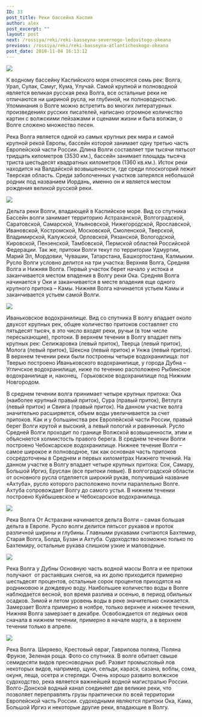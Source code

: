 ```yaml
---
ID: 33
post_title: Реки бассейна Каспия
author: alex
post_excerpt: ""
layout: post
next: /rossiya/reki/reki-basseyna-severnogo-ledovitogo-okeana
previous: /rossiya/reki/reki-basseyna-atlanticheskogo-okeana
post_date: 2010-11-04 16:13:12
---
```


 
![](/img/book/561.jpg)
К водному бассейну Каспийского моря относятся семь рек: Волга, Урал, Сулак, Самуг, Кума, Улучай. Самой крупной и полноводной является великая русская река Волга, все остальные реки не отличаются ни шириной русла, ни глубиной, ни полноводностью. Упоминания о Волге можно встретить во многих литературных произведениях русских писателей, написано огромное количество картин с волжскими пейзажами и сценами жизни и быта волжан, о Волге сложено множество песен.
  
Река Волга является одной из самых крупных рек мира и самой крупной рекой Европы, бассейн которой занимает одну третью часть Европейской части России. Длина Волги составляет три тысячи пятьсот тридцать километров (3530 км.), бассейн занимает площадь тысяча триста шестьдесят квадратных километров (1360 кв.км.). Исток реки находится на Валдайской возвышенности, где среди плоскогорий лежит Тверская область. Среди заболоченных участков затерялся небольшой родник под названием Иордань, именно он и является местом рождения великой русской реки.

![](/img/text/vodn_resursi/reki/reki_baseina_kaspiya/2.jpg)
Дельта реки Волги, впадающей в Каспийское море. Вид со спутника 
Бассейн волги занимает территорию Астраханской, Волгоградской, Саратовской, Самарской, Ульяновской, Нижегородской, Ярославской, Ивановской, Костромской, Московской, Смоленской, Тверской, Владимирской, Калужской, Орловской, Рязанской, Вологодской, Кировской, Пензенской, Тамбовской, Пермской областей Российской Федерации. Так же, притоки Волги текут по территории Удмуртии, Марий Эл, Мордовии, Чувашии, Татарстана, Башкортостана, Калмыкии. 
Русло Волги условно делится на три участка: Верхняя Волга, Средняя Волга и Нижняя Волга. Первый участок берет начало у истока и заканчивается местом впадения в Волгу реки Ока. Средняя Волга начинается у Оки и заканчивается в месте впадения еще одного крупного притока – Камы. Нижняя Волга начинается устьем Камы и заканчивается устьем самой Волги.

![](/img/text/vodn_resursi/reki/reki_baseina_kaspiya/3.jpg)
Иваньковское водохранилище. Вид со спутника 
В волгу впадает около двухсот крупных рек, общее количество притоков составляет сто пятьдесят тысяч, в это число входят реки, ручьи (в том числе пересыхающие), протоки. В верхнем течении в Волгу впадает пять крупных рек: Селижаровка (левый приток), Тверца (левый приток), Молога (левый приток), Шексна (левый приток) и Унжа (левый приток). В верхнем течении реки были построены четыре водохранилища: пот Тверью построено Иваньковского водохранилище, у города Дубна – Угличское водохранилище, ниже по течению расположено Рыбинское водохранилище и, наконец,&nbsp; Горьковское водохранилище под Нижним Новгородом.  
  
В среднем течении волга принимает четыре крупных притока: Ока (наиболее крупный правый приток), Сура (правый приток), Ветлуга (левый приток) и Свияга (правый приток). На данном участке волга значительно расширяется, объем воды увеличивается за счет притоков. Как и у большинства рек Европейской части России, правый берег Волги крутой и высокий, а левый пологий и равнинный. Русло Средней Волги проходит по границе Волжской возвышенности, этим и объясняется холмистость правого берега. В среднем течении Волги построено Чебоксарское водохранилище. 
Нижнее течение Волги – самое широкое и полноводное, так как основная часть притоков сосредоточены в Среднем и первых километрах Нижнего течений. На данном участке в Волгу впадает четыре крупных притока: Сок, Самару, Большой Иргиз, Еруслан (все притоки левые). В волгоградской области от основного русла отделяется широкий рукав, получивший название «Ахтуба», русло которого расположено почти параллельно Волге. Ахтуба сопровождает Волгу до самого устья. В нижнем течении построено Куйбышевское и Чебоксарское водохранилища.

![](/img/text/vodn_resursi/reki/reki_baseina_kaspiya/4.jpg)
Река Волга 
От Астрахани начинается дельта Волги – самая большая дельта в Европе. Русло волги делится пятьсот рукавов и проток различной ширины и глубины. Главными рукавами считаются Бахтемир, Старая Волга, Болда, Бузан и Ахтуба. Судоходство возможно только по Бахтемиру, остальные рукава слишком узкие и маловодные.&nbsp;&nbsp;

![](/img/text/vodn_resursi/reki/reki_baseina_kaspiya/5.jpg)
Река Волга у Дубны 
Основную часть водной массы Волга и ее притоки получают&nbsp; от растаявших снегов, на их долю приходится примерно шестьдесят процентов, остальные сорок процентов приходятся на родниковою и дождевую воду. Наибольшее количество воды в Волге наблюдается весной, вол время разлива и осенью, в период обильных осадков. Зимой и летом уровень воды в реке значительно снижается. Замерзает Волга примерно в ноябре, только верхнее и нижнее течения, Нижняя Волга замерзает в декабре. Освобождается от ледяных оков сначала в нижнем течении, примерно в начале марта, а в верхнем течении только в апреле. 

![](/img/text/vodn_resursi/reki/reki_baseina_kaspiya/6.jpg)
Река Волга. Ширяево, Крестовый овраг, Гаврилова поляна, Поляна Фрунзе, Зеленая роща. Фото со спутника. 
В волге обитает свыше семидесяти видов пресноводных рыб. Развит промысловый лов некоторых видов, например, щуки, сельди, карася, сазана, воблы, сома, окуня, леща, осетра и стерляди. Очень хорошо развито волжское судоходство, река является важнейшей водной магистралью России. Волго-Донской водный канал соединяет две великие реки, что позволяет переправлять грузы практически по всей территории Европейской часть России. судоходными являются притоки Ока, Кама, Большой Иргиз и некоторые другие реки, впадающие в Волгу. &nbsp;